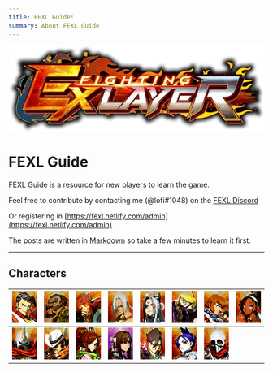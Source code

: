 ```yaml
---
title: FEXL Guide!
summary: About FEXL Guide
---
```


![Fighting EX Layer](images/misc/fexl.png)

# FEXL Guide

FEXL Guide is a resource for new players to learn the game.

Feel free to contribute by contacting me (@lofi#1048) on the [FEXL Discord](https://discord.gg/Jxs6448)

Or registering in [https://fexl.netlify.com/admin](https://fexl.netlify.com/admin)

The posts are written in [Markdown](https://github.com/adam-p/markdown-here/wiki/Markdown-Cheatsheet) so take a few minutes to learn it first.

---

## Characters

|<a href="characters/vulcano-rosso"><img src="images/characters/portraits/VRosso.png" alt="vulcano-rosso"></a>|<a href="characters/darun-mister"><img src="images/characters/portraits/Darun.png" alt="darun-mister"></a>|<a href="characters/garuda"><img src="images/characters/portraits/Garuda.png" alt="garuda"></a>|<a href="characters/kairi"><img src="images/characters/portraits/Kairi.png" alt="kairi"></a>|<a href="characters/shirase"><img src="images/characters/portraits/Shirase.png" alt="shirase"></a>|<a href="characters/doctrine-dark"><img src="images/characters/portraits/DDark.png" alt="doctrine-dark"></a>|<a href="characters/allen-snider"><img src="images/characters/portraits/Allen.png" alt="allen-snider"></a>|<a href="characters/pullum-purna"><img src="images/characters/portraits/Pullum.png" alt="pullum-purna"></a>|
|--- |--- |--- |--- |--- |--- |--- |--- |
|<a href="characters/shadow-geist"><img src="images/characters/portraits/Shadowgeist.png" alt="shadow-geist"></a>|<a href="characters/jack"><img src="images/characters/portraits/Jack.png" alt="jack"></a>|<a href="characters/sanane"><img src="images/characters/portraits/Sanane.png" alt="sanane"></a>|<a href="characters/hokuto"><img src="images/characters/portraits/Hokuto.png" alt="hokuto"></a>|<a href="characters/hayate"><img src="images/characters/portraits/Hayate.png" alt="hayate"></a>|<a href="characters/blair-dame"><img src="images/characters/portraits/Blair.png" alt="blair-dame"></a>|<a href="characters/skullomania"><img src="images/characters/portraits/Skullomania.png" alt="skullomania"></a>||
